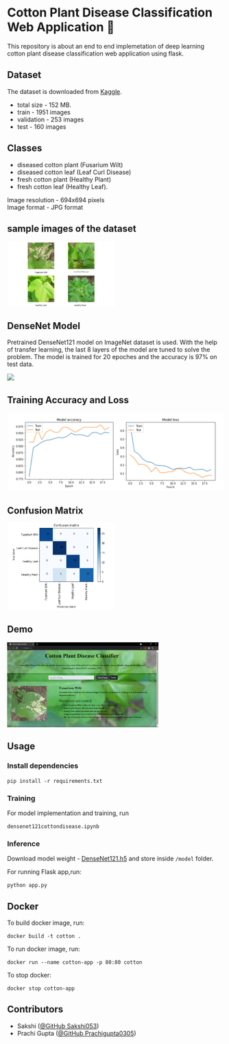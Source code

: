 # Cotton Plant Disease Classification Web Application :herb:
This repository is about an end to end implemetation of deep learning cotton plant disease classification web application using flask. 

## Dataset
The dataset is downloaded from [Kaggle](https://www.kaggle.com/janmejaybhoi/cotton-disease-dataset). 

- total size - 152 MB. 
- train      - 1951 images
- validation - 253 images 
- test       - 160 images 

## Classes
- diseased cotton plant (Fusarium Wilt)
- diseased cotton leaf (Leaf Curl Disease)
- fresh cotton plant (Healthy Plant)
- fresh cotton leaf (Healthy Leaf). 

Image resolution - 694x694 pixels \
Image format - JPG format
## sample images of the dataset  

<img src="assets/SampleImagesfromDataset.png" width=50% height=50%>

## DenseNet Model
Pretrained DenseNet121 model on ImageNet dataset is used. With the help of transfer learning, the last 8 layers of the model are tuned to solve the problem. The model is trained for 20 epoches and the accuracy is 97% on test data. 

<img src="https://i.imgur.com/O8ntGzS.png">

## Training Accuracy and Loss
<img src="assets/DenseNet121_plot.png">

## Confusion Matrix
<img src="assets/DenseNetConfusionMatrix.png" width=50% height=50%>

## Demo
<img src="assets/WebApplicationSample.png"  width=70% height=70%>

## Usage

### Install dependencies
```
pip install -r requirements.txt
```

### Training
For model implementation and training, run  
```
densenet121cottondisease.ipynb
```

### Inference

Download model weight -  [DenseNet121.h5](https://github.com/myatmyintzuthin/Cotton-Plant-Disease-Classification-Web-Application/blob/master/DenseNet121.h5) and store inside `/model` folder.

For running Flask app,run:
```
python app.py
```

## Docker
To build docker image, run:
```
docker build -t cotton .
```

To run docker image, run:
```
docker run --name cotton-app -p 80:80 cotton
``` 

To stop docker:
```
docker stop cotton-app
```
## Contributors
- Sakshi ([@GitHub Sakshi053](https://github.com/Sakshi053))
- Prachi Gupta ([@GitHub Prachigupta0305](https://github.com/Prachigupta0305))
